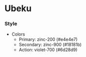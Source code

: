 # Ubeku

### Style
- Colors
    * Primary: zinc-200 (#e4e4e7)
    * Secondary: zinc-900 (#18181b)
    * Action: violet-700 (#6d28d9)